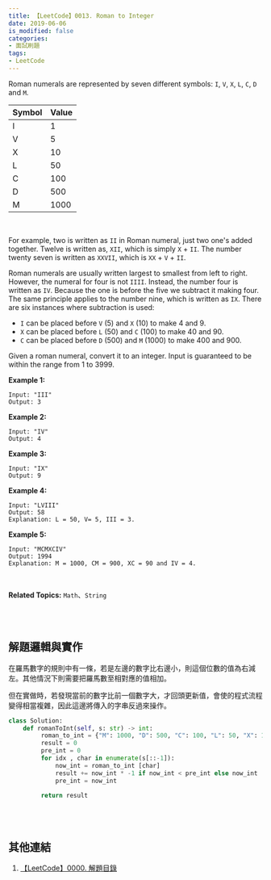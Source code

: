 ```yaml
---
title: 【LeetCode】0013. Roman to Integer
date: 2019-06-06
is_modified: false
categories:
- 面試刷題
tags:
- LeetCode
--- 
```


Roman numerals are represented by seven different symbols: `I`, `V`, `X`, `L`, `C`, `D` and `M`.
<!--more-->

|**Symbol**|**Value**|
|-------------|---| 
|I|1|
|V|5|
|X|10|
|L|50|
|C|100|
|D|500|
|M|1000|


<br>

For example, two is written as  `II` in Roman numeral, just two one's added together. Twelve is written as,  `XII`, which is simply  `X`  +  `II`. The number twenty seven is written as  `XXVII`, which is  `XX`  +  `V`  +  `II`.
<br>

Roman numerals are usually written largest to smallest from left to right. However, the numeral for four is not  `IIII`. Instead, the number four is written as  `IV`. Because the one is before the five we subtract it making four. The same principle applies to the number nine, which is written as  `IX`. There are six instances where subtraction is used:
<br>

-   `I`  can be placed before  `V`  (5) and  `X`  (10) to make 4 and 9.
-   `X`  can be placed before  `L`  (50) and  `C`  (100) to make 40 and 90.
-   `C`  can be placed before  `D`  (500) and  `M`  (1000) to make 400 and 900.

Given a roman numeral, convert it to an integer. Input is guaranteed to be within the range from 1 to 3999.

**Example 1:**
```
Input: "III"
Output: 3
```

**Example 2:**
```
Input: "IV"
Output: 4
```

**Example 3:**
```
Input: "IX"
Output: 9
```

**Example 4:**
```
Input: "LVIII"
Output: 58
Explanation: L = 50, V= 5, III = 3.
```

**Example 5:**
```
Input: "MCMXCIV"
Output: 1994
Explanation: M = 1000, CM = 900, XC = 90 and IV = 4.
```

<br>

**Related Topics:** `Math`、`String`

<br><br>

## 解題邏輯與實作
在羅馬數字的規則中有一條，若是左邊的數字比右邊小，則這個位數的值為右減左。其他情況下則需要把羅馬數至相對應的值相加。

但在實做時，若發現當前的數字比前一個數字大，才回頭更新值，會使的程式流程變得相當複雜，因此這邊將傳入的字串反過來操作。

```python
class Solution:
    def romanToInt(self, s: str) -> int:
         roman_to_int = {"M": 1000, "D": 500, "C": 100, "L": 50, "X": 10, "V": 5, "I": 1}
         result = 0
         pre_int = 0
         for idx , char in enumerate(s[::-1]):
             now_int = roman_to_int [char]
             result += now_int * -1 if now_int < pre_int else now_int
             pre_int = now_int
			
         return result
```

<br><br>

## 其他連結
1. [【LeetCode】0000. 解題目錄](/LeetCode-0000-Contents/)